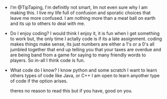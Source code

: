 - I’m @TipTaping, I'm definitly not smart, Im not even sure why I am making this.
  I live my life full of confusion and sporatic choices that leave me more confused.
  I am nothing more than a meat ball on earth and its up to others to deal with me.


- Do I enjoy coding?
  I would think I enjoy it, it is fun when I get something to work but, the only time I actally code is if its a late assignment.
  coding makes things make sense, its just numbers are either a 1's or a 0's all jumbled together that end up
  telling you that your taxes are overdue and are being band from a game for saying to many friendly words to players. So in-all I think code is fun.
  
- What code do I know?
  I know python and some scratch
  I want to learn others types of code like Java, or C++
  I am open to learn anyother type of code if the option arises.

  theres no reason to read this but if you have, good on you.
